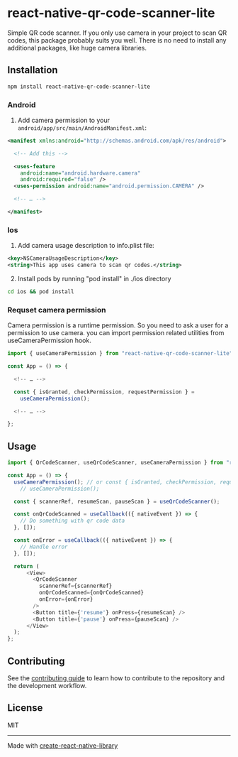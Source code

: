 # react-native-qr-code-scanner-lite

Simple QR code scanner.
If you only use camera in your project to scan QR codes, this package probably suits you well.
There is no need to install any additional packages, like huge camera libraries.

## Installation

```sh
npm install react-native-qr-code-scanner-lite
```

### Android

1. Add camera permission to your `android/app/src/main/AndroidManifest.xml`:

```xml
<manifest xmlns:android="http://schemas.android.com/apk/res/android">

  <!-- Add this -->

  <uses-feature
    android:name="android.hardware.camera"
    android:required="false" />
  <uses-permission android:name="android.permission.CAMERA" />

  <!-- … -->

</manifest>
```

### Ios

1. Add camera usage description to info.plist file:

```xml
<key>NSCameraUsageDescription</key>
<string>This app uses camera to scan qr codes.</string>
```

2. Install pods by running "pod install" in ./ios directory

```sh
cd ios && pod install
```

### Requset camera permission

Camera permission is a runtime permission. So you need to ask a user for a permission to use camera.
you can import permission related utilities from useCameraPermission hook.

```js
import { useCameraPermission } from "react-native-qr-code-scanner-lite";

const App = () => {

  <!-- … -->

  const { isGranted, checkPermission, requestPermission } =
    useCameraPermission();

  <!-- … -->

};
```

## Usage

```js
import { QrCodeScanner, useQrCodeScanner, useCameraPermission } from "react-native-qr-code-scanner-lite";

const App = () => {
  useCameraPermission(); // or const { isGranted, checkPermission, requestPermission } =
    // useCameraPermission();

  const { scannerRef, resumeScan, pauseScan } = useQrCodeScanner();

  const onQrCodeScanned = useCallback(({ nativeEvent }) => {
    // Do something with qr code data
  }, []);

  const onError = useCallback(({ nativeEvent }) => {
    // Handle error
  }, []);

  return (
      <View>
        <QrCodeScanner
          scannerRef={scannerRef}
          onQrCodeScanned={onQrCodeScanned}
          onError={onError}
        />
        <Button title={'resume'} onPress={resumeScan} />
        <Button title={'pause'} onPress={pauseScan} />
      </View>
  );
};
```

## Contributing

See the [contributing guide](CONTRIBUTING.md) to learn how to contribute to the repository and the development workflow.

## License

MIT

---

Made with [create-react-native-library](https://github.com/callstack/react-native-builder-bob)
